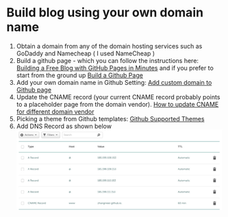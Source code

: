 # Build blog using your own domain name

1. Obtain a domain from any of the domain hosting services such as GoDaddy and Namecheap ( I used NameCheap )
2. Build a github page - which you can follow the instructions here: [Building a Free Blog with GitHub Pages in Minutes](https://chadbaldwin.net/2021/03/14/how-to-build-a-sql-blog.html) and if you prefer to start from the ground up [Build a Github Page](https://github.com/skills/github-pages)
3. Add your own domain name in Github Setting: [Add custom domain to Github page](https://docs.github.com/en/pages/configuring-a-custom-domain-for-your-github-pages-site/managing-a-custom-domain-for-your-github-pages-site)
4. Update the CNAME record (your current CNAME record probably points to a placeholder page from the domain vendor). [How to update CNAME for different domain vendor](https://knowledge.hubspot.com/domains-and-urls/update-your-dns-records#instructions-by-dns-provider)
5. Picking a theme from Github templates: [Github Supported Themes](https://pages.github.com/themes/)
6. Add DNS Record as shown below ![DNS instruction](../_images/dns_setup.png)